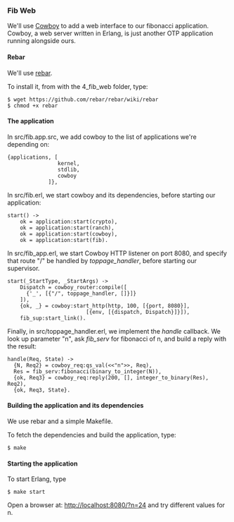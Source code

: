 ### Fib Web

We'll use [Cowboy](https://github.com/extend/cowboy) to add a web interface to our fibonacci application. Cowboy, a web server written in Erlang, is just another OTP application running alongside ours. 

#### Rebar

We'll use [rebar](https://github.com/basho/rebar).

To install it, from with the 4_fib_web folder, type:

    $ wget https://github.com/rebar/rebar/wiki/rebar
    $ chmod +x rebar 

#### The application

In src/fib.app.src, we add cowboy to the list of applications we're depending on:

    {applications, [
                    kernel,
                    stdlib,
                    cowboy
                 ]},

In src/fib.erl, we start cowboy and its dependencies, before starting our application: 

    start() ->
        ok = application:start(crypto),
        ok = application:start(ranch),
        ok = application:start(cowboy),
        ok = application:start(fib).


In src/fib_app.erl, we start Cowboy HTTP listener on port 8080,
and specify that route "/" be handled by *toppage_handler*, before starting our supervisor.

    start(_StartType, _StartArgs) ->
        Dispatch = cowboy_router:compile([
          {'_', [{"/", toppage_handler, []}]}
        ]),
        {ok, _} = cowboy:start_http(http, 100, [{port, 8080}], 
                             [{env, [{dispatch, Dispatch}]}]),
        fib_sup:start_link().

Finally, in src/toppage_handler.erl, we implement the *handle* callback. We look up parameter "n", ask *fib_serv* for fibonacci of n, and build a reply with the result:

    handle(Req, State) ->
      {N, Req2} = cowboy_req:qs_val(<<"n">>, Req),
      Res = fib_serv:fibonacci(binary_to_integer(N)),
      {ok, Req3} = cowboy_req:reply(200, [], integer_to_binary(Res), Req2),
      {ok, Req3, State}.

#### Building the application and its dependencies

We use rebar and a simple Makefile. 

To fetch the dependencies and build the application, type:

    $ make 

#### Starting the application

To start Erlang, type

    $ make start
    
Open a browser at: [http://localhost:8080/?n=24](http://localhost:8080/?n=24) and try different values for n.

